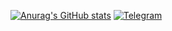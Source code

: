 [![Anurag's GitHub stats](https://github-readme-stats.vercel.app/api?username=Lucky1376&theme=tokyonight&show_icons=true)](https://github.com/anuraghazra/github-readme-stats)
[![Telegram](https://img.shields.io/badge/Telegram-blue?style=for-the-badge&logo=Telegram)](https://t.me/Lucky1376)
